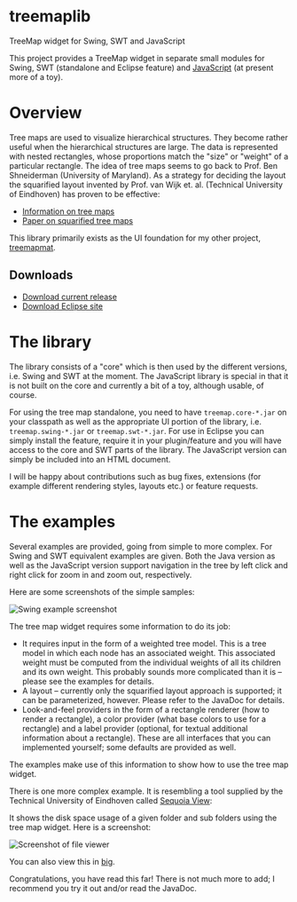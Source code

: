 # treemaplib
TreeMap widget for Swing, SWT and JavaScript

This project provides a TreeMap widget in separate small modules for Swing, SWT (standalone and Eclipse feature) and [JavaScript](https://raw.githubusercontent.com/smurf667/treemaplib/master/TreeMapJS/sample.html) (at present more of a toy).

# Overview
Tree maps are used to visualize hierarchical structures. They become rather useful when the hierarchical structures are large. The data is represented with nested rectangles, whose proportions match the "size" or "weight" of a particular rectangle.
The idea of tree maps seems to go back to Prof. Ben Shneiderman (University of Maryland). As a strategy for deciding the layout the squarified layout invented by Prof. van Wijk et. al. (Technical University of Eindhoven) has proven to be effective:
 * [Information on tree maps](http://www.cs.umd.edu/hcil/treemap-history/index.shtml)
 * [Paper on squarified tree maps](http://www.win.tue.nl/~vanwijk/stm.pdf)

This library primarily exists as the UI foundation for my other project, [treemapmat](https://github.com/smurf667/treemapmat/).

## Downloads
 * [Download current release](http://home.arcor.de/jan.engehausen/tm/treemaplib_all_1.0.0.zip)
 * [Download Eclipse site](http://home.arcor.de/jan.engehausen/tm/de.engehausen.treemap_1.0.0_site.zip)

# The library
The library consists of a "core" which is then used by the different versions, i.e. Swing and SWT at the moment. The JavaScript library is special in that it is not built on the core and currently a bit of a toy, although usable, of course.

For using the tree map standalone, you need to have `treemap.core-*.jar` on your classpath as well as the appropriate UI portion of the library, i.e. `treemap.swing-*.jar` or `treemap.swt-*.jar`. For use in Eclipse you can simply install the feature, require it in your plugin/feature and you will have access to the core and SWT parts of the library. The JavaScript version can simply be included into an HTML document.

I will be happy about contributions such as bug fixes, extensions (for example different rendering styles, layouts etc.) or feature requests.

# The examples
Several examples are provided, going from simple to more complex. For Swing and SWT equivalent examples are given. Both the Java version as well as the JavaScript version support navigation in the tree by left click and right click for zoom in and zoom out, respectively.

Here are some screenshots of the simple samples:

![Swing example screenshot](https://raw.githubusercontent.com/smurf667/treemaplib/master/javadoc/screenshots/swing_samples.png)

The tree map widget requires some information to do its job:
 * It requires input in the form of a weighted tree model. This is a tree model in which each node has an associated weight. This associated weight must be computed from the individual weights of all its children and its own weight. This probably sounds more complicated than it is – please see the examples for details.
 * A layout – currently only the squarified layout approach is supported; it can be parameterized, however. Please refer to the JavaDoc for details.
 * Look-and-feel providers in the form of a rectangle renderer (how to render a rectangle), a color provider (what base colors to use for a rectangle) and a label provider (optional, for textual additional information about a rectangle). These are all interfaces that you can implemented yourself; some defaults are provided as well.

The examples make use of this information to show how to use the tree map widget.

There is one more complex example. It is resembling a tool supplied by the Technical University of Eindhoven called [Sequoia View](http://www.win.tue.nl/sequoiaview/):

It shows the disk space usage of a given folder and sub folders using the tree map widget. Here is a screenshot:

![Screenshot of file viewer](https://raw.githubusercontent.com/smurf667/treemaplib/master/javadoc/screenshots/swt_fileviewer_small.jpg)

You can also view this in [big](https://raw.githubusercontent.com/smurf667/treemaplib/master/javadoc/screenshots/swt_fileviewer.png).

Congratulations, you have read this far! There is not much more to add; I recommend you try it out and/or read the JavaDoc. 
